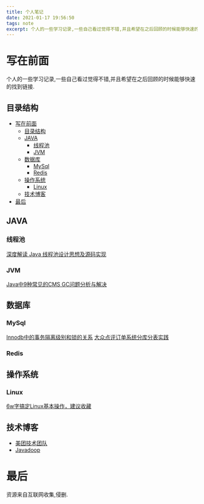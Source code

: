 ```yaml
---
title: 个人笔记
date: 2021-01-17 19:56:50
tags: note
excerpt: 个人的一些学习记录,一些自己看过觉得不错,并且希望在之后回顾的时候能够快速的找到链接.
---
```


# 写在前面
个人的一些学习记录,一些自己看过觉得不错,并且希望在之后回顾的时候能够快速的找到链接.

<!-- more -->

## 目录结构

- [写在前面](#写在前面)
  - [目录结构](#目录结构)
  - [JAVA](#java)
    - [线程池](#线程池)
    - [JVM](#jvm)
  - [数据库](#数据库)
    - [MySql](#mysql)
    - [Redis](#redis)
  - [操作系统](#操作系统)
    - [Linux](#linux)
  - [技术博客](#技术博客)
- [最后](#最后)


## JAVA

### 线程池
[深度解读 Java 线程池设计思想及源码实现](https://javadoop.com/post/java-thread-pool)
### JVM
[Java中9种常见的CMS GC问题分析与解决](https://tech.meituan.com/2020/11/12/java-9-cms-gc.html)
## 数据库
### MySql
[Innodb中的事务隔离级别和锁的关系](https://tech.meituan.com/2014/08/20/innodb-lock.html)
[大众点评订单系统分库分表实践](https://tech.meituan.com/2016/11/18/dianping-order-db-sharding.html)
### Redis

## 操作系统
### Linux
[6w字搞定Linux基本操作，建议收藏](https://juejin.cn/post/6917096816118857736)

## 技术博客
- [美团技术团队](https://tech.meituan.com/)
- [Javadoop](https://javadoop.com/)

# 最后

资源来自互联网收集,侵删.
